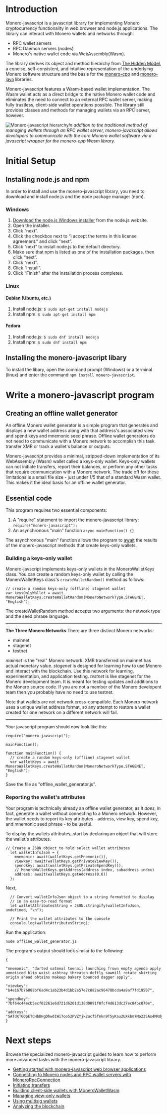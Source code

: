 <!--
use new creation APIs: await MoneroWalletKeys.createWallet({...})
for sample code, no need to stuff attributes in an object then print it. remove unrelated code and just print attributes?
consistent capitalization (wallet vs Daemon consistent, WASM, RPC, monero-javascript)
-->

# Introduction
Monero-javascript is a javascript library for implementing Monero cryptocurrency functionality in web browser and node.js applications. The library can interact with Monero wallets and networks through:
* RPC wallet servers
* RPC Daemon servers (nodes)
* Monero's native wallet code via WebAssembly(Wasm).

The library derives its object and method hierarchy from [The Hidden Model](https://moneroecosystem.org/monero-java/monero-spec.pdf), a concise, self-consistent, and intuitive representation of the underlying Monero software structure and the basis for the [monero-cpp](https://github.com/woodser/monero-cpp-library) and [monero-java](https://monero-ecosystem/monero-java) libraries.

Monero-javascript features a Wasm-based wallet implementation. The Wasm wallet acts as a direct bridge to the native Monero wallet code and eliminates the need to connect to an external RPC wallet server, making fully trustless, client-side wallet operations possible. The library still provides classes and methods for managing wallets via an RPC server, however.

![Monero-javascript hierarchy](img/paste.png?raw=true)*In addition to the traditional method of managing wallets through an RPC wallet server, monero-javascript allows developers to communicate with the core Monero wallet software via a javascript wrapper for the monero-cpp Wasm library.*  

# Initial Setup

## Installing node.js and npm
In order to install and use the monero-javascript library, you need to download and install node.js and the node package manager (npm). 

### Windows
1. [Download the node.js Windows installer](https://nodejs.org/en/download/) from the node.js website.
2. Open the installer.
3. Click “next”.
4. Click the checkbox next to “I accept the terms in this license agreement.” and click “next”.
5. Click “next” to install node.js to the default directory.
6. Make sure that npm is listed as one of the installation packages, then click “next”.
7. Click “next”.
8. Click “Install”.
9. Click “Finish” after the installation process completes.

### Linux
  #### Debian (Ubuntu, etc.)
  1. Install node.js:
    `$ sudo apt-get install nodejs`
  2. Install npm:
    `$ sudo apt-get install npm`
  #### Fedora
  1. Install node.js:
    `$ sudo dnf install nodejs`
  2. Install npm:
    `$ sudo dnf install npm`

## Installing the monero-javascript libary

To install the libary, open the command prompt (Windows) or a terminal (linux) and enter the command `npm install monero-javascript`.

# Write a monero-javascript program
<!--
## The essential monero-javascript program template

Most monero-javascript programs need to have two essential components:
1. A "require" statement to import the monero-javascript library:
```require("monero-javascript");```
2. An asynchronous "main" function to handle all monero-javascript operations
```async mainFunction() {}```

Note that the asynchronous "main" function may be uncecessary and undesireble in a few rare cases. However, for the purposes of this guide and under the majority of circumstances, monero-javascript code should run in an asynchronous function, because all of the monero-javascript methods run asynchronously.

Create and save a copy of this template program:
1. Open the text editor or IDE of your choice and create a new, blank file.
2. Type the following code into the file:
```
require("monero-javascript");

mainFunction();

async mainFunction() {
}
```
Save the file under the name "monero-javascript-template.js".

---
### Why do monero-javascript methods need to run in an asynchronous function?
(You can skip ahead to the [next section](creating-an-offline-wallet) if you are already familiar with asynchronous javascript methods)

---
-->
## Creating an offline wallet generator

An offline Monero wallet generator is a simple program that generates and displays a new wallet address along with that address's associated view and spend keys and mnemonic seed phrase. Offline wallet generators do not need to communicate with a Monero network to accomplish this task. transfer XMR or track a wallet's balance or outputs.  

Monero-javascript provides a minimal, stripped-down implementation of its WebAssembly (Wasm) wallet called a keys-only wallet. Keys-only wallets can not initiate transfers, report their balances, or perform any other tasks that require communication with a Monero network. The trade off for these limitations is a small file size - just under 1/5 that of a standard Wasm wallet. This makes it the ideal basis for an offline wallet generator.

## Essential code

This program requires two essential components:
1. A "require" statement to import the monero-javascript library:
```require("monero-javascript");```
2. An asynchronous "main" function
```async mainFunction() {}```

The asynchronous "main" function allows the program to <u>await</u> the results of the monero-javascript methods that create keys-only wallets.

### Building a keys-only wallet

Monero-javscript implements keys-only wallets in the MoneroWalletKeys class. You can create a random keys-only wallet by calling the MoneroWalletKeys class's `createWalletRandom()` method as follows:
```
// create a random keys-only (offline) stagenet wallet
var keysOnlyWallet = await MoneroWalletKeys.createWalletRandom(MoneroNetworkType.STAGENET, "English");
```

The createWalletRandom method accepts two arguments: the network type and the seed phrase language. 

---
**The Three Monero Networks**
There are three distinct Monero networks:
* mainnet
* stagenet
* testnet

*mainnet* is the "real" Monero network. XMR transferred on mainnet has actual monetary value.
*stagenet* is designed for learning how to use Monero and interact with the blockchain. Use this network for learning, experimentation, and application testing.
*testnet* is like stagenet for the Monero development team. It is meant for testing updates and additions to the Monero source code. If you are not a member of the Monero developent team then you probably have no need to use testnet.

Note that wallets are not network cross-compatible. Each Monero network uses a unique wallet address format, so any attempt to restore a wallet created for one network on a different network will fail.

---

Your javascript program should now look like this:

```
require("monero-javascript");

mainFunction();

function mainFunction() {
  // create a random keys-only (offline) stagenet wallet
  var walletKeys = await MoneroWalletKeys.createWalletRandom(MoneroNetworkType.STAGENET, "English");
}
```
Save the file as "offline_wallet_generator.js".

### Reporting the wallet's attributes

Your program is technically already an offline wallet generator, as it _does_, in fact, generate a wallet without connecting to a Monero network. However, the wallet needs to report its key attributes - address, view key, spend key, and mnemonic seed phrase - to be useful. 

To display the wallets attributes, start by declaring an object that will store the wallet's attributes.
```
// Create a JSON object to hold select wallet attributes
  let walletInfoJson = {
    mnemonic: await(walletKeys.getMnemonic()),
    viewkey: await(walletKeys.getPrivateViewKey()),
    spendkey: await(walletKeys.getPrivateSpendKey()),
    // MoneroWalletKeys.getAddress(address index, subaddress index)
    address: await(walletKeys.getAddress(0,0))
  };
```
Next, 

```
  // Convert walletInfoJson object to a string formatted to display
  // in an easy-to-read format
  let walletAttributesString = JSON.stringify(walletInfoJson, undefined, "\n");

  // Print the wallet attributes to the console
  console.log(walletAttributesString);
```

Run the application:
```
node offline_wallet_generator.js
```

The program's output should look similar to the following:
```
{

"mnemonic": "darted oatmeal toenail launching frown empty agenda apply unnoticed blip waist ashtray threaten deftly sawmill rotate skirting origin ahead obtains makeup bakery bounced dagger apply",

"viewkey": "b4e167b76888bf6ad4c1ab23b4d1bb2e57e7c082ac96478bcda4a9af7fd19507",

"spendkey": "7bf64c44ecb5ecf02261e6d721d6201d138d0891f0fcf4d613dc27ec84bc070e",

"address": "5ATdKTGQpETCHbBHgDhwd1Wi7oo52PVZYjk2ucf5fnkn9T5yKau2UXkbm7Mo23SAx4MRdyvAaVq75LY9EjSPQnorCGebFqg"
}
```

# Next steps

Browse the specialized monero-javascript guides to learn how to perform more advanced tasks with the monero-javascript library.
* [Getting started with monero-javascript web browser applications](dummy_link)
* [Connecting to Monero nodes and RPC wallet servers with MoneroRpcConnection](dummy_link)
* [Initiating transfers](dummy_link)
* [Building client-side wallets with MoneroWalletWasm](dummy_link)
* [Managing view-only wallets](dummy_link)
* [Using multisig wallets](dummy_link)
* [Analyzing the blockchain](dummy_link)
